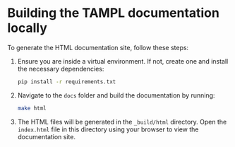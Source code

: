 # Building the TAMPL documentation locally

To generate the HTML documentation site, follow these steps:

1. Ensure you are inside a virtual environment. If not, create one and install the necessary dependencies:
   ```bash
   pip install -r requirements.txt
   ```

2. Navigate to the `docs` folder and build the documentation by running:
   ```bash
   make html
   ```

3. The HTML files will be generated in the `_build/html` directory. Open the `index.html` file in this directory using your browser to view the documentation site.